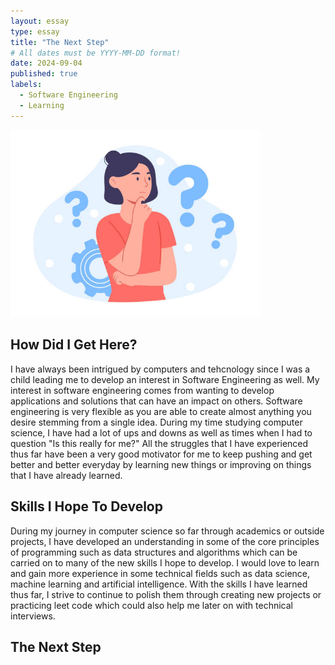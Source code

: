 ```yaml
---
layout: essay
type: essay
title: "The Next Step"
# All dates must be YYYY-MM-DD format!
date: 2024-09-04
published: true
labels:
  - Software Engineering
  - Learning
---
```


<img width="400px" class="rounded float-start pe-4" src="../img/Reflection.jpg">

## How Did I Get Here?

I have always been intrigued by computers and tehcnology since I was a child leading me to develop an interest in Software Engineering as well. My interest in software engineering comes from wanting to develop applications and solutions that can have an impact on others. Software engineering is very flexible as you are able to create almost anything you desire stemming from a single idea. During my time studying computer science, I have had a lot of ups and downs as well as times when I had to question "Is this really for me?" All the struggles that I have experienced thus far have been a very good motivator for me to keep pushing and get better and better everyday by learning new things or improving on things that I have already learned. 

## Skills I Hope To Develop 

During my journey in computer science so far through academics or outside projects, I have developed an understanding in some of the core principles of programming such as data structures and algorithms which can be carried on to many of the new skills I hope to develop. I would love to learn and gain more experience in some technical fields such as data science, machine learning and artificial intelligence. 
With the skills I have learned thus far, I strive to continue to polish them through creating new projects or practicing leet code which could also help me later on with technical interviews.

## The Next Step



